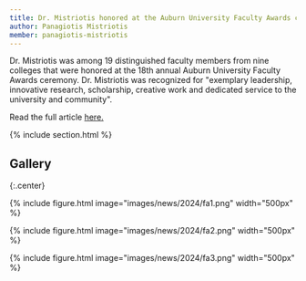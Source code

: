 ```yaml
---
title: Dr. Mistriotis honored at the Auburn University Faculty Awards ceremony
author: Panagiotis Mistriotis
member: panagiotis-mistriotis
---
```


Dr. Mistriotis was among 19 distinguished faculty members from nine colleges that were honored at the 18th annual Auburn University Faculty Awards ceremony. Dr. Mistriotis was recognized for "exemplary leadership, innovative research, scholarship, creative work and dedicated service to the university and community". 

Read the full article [here.](https://www.cell.com/cell-reports/fulltext/S2211-1247(24)01104-5)

{% include section.html %}

## Gallery

{:.center}

{%
  include figure.html
  image="images/news/2024/fa1.png"
  width="500px"
%}

{%
  include figure.html
  image="images/news/2024/fa2.png"
  width="500px"
%}

{%
  include figure.html
  image="images/news/2024/fa3.png"
  width="500px"
%}
